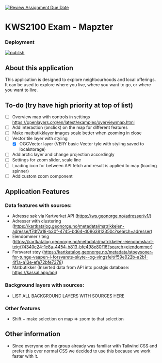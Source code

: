 [![Review Assignment Due Date](https://classroom.github.com/assets/deadline-readme-button-24ddc0f5d75046c5622901739e7c5dd533143b0c8e959d652212380cedb1ea36.svg)](https://classroom.github.com/a/y-IGFidy)

# KWS2100 Exam - Mapzter

### Deployment

[![publish](https://github.com/kristiania-kws2100-2024/kws2100-exam-williamcaamot/actions/workflows/publish.yaml/badge.svg)](https://github.com/kristiania-kws2100-2024/kws2100-exam-williamcaamot/actions)

## About this application

This application is designed to explore neighbourhoods and local offerings. It can be used to explore where you live, where you want to go, or where you want to live.

## To-do (try have high priority at top of list)
- [ ] Overview map with controls in settings https://openlayers.org/en/latest/examples/overviewmap.html
- [ ] Add interaction (onclick) on the map for different features
- [ ] Make matbutikklayer images scale better when zooming in close
- [ ] Vector tile layer with styling
  - [x] OGCVector layer (VERY basic Vector tyle with styling saved to localstorage)
- [ ] Add arctic layer and change projection accordingly
- [ ] Settings for zoom slider, scale line
- [ ] Loading icon for between API fetch and result is applied to map (loading spinner)
- [ ] Add custom zoom component

## Application Features

### Data features with sources:

- Adresse søk via Kartverket API (https://ws.geonorge.no/adresser/v1/)
- Adresser with clustering (https://kartkatalog.geonorge.no/metadata/matrikkelen-adresse/f7df7a18-b30f-4745-bd64-d0863812350c?search=adresser)
- Eiendommer / teig (https://kartkatalog.geonorge.no/metadata/matrikkelen-eiendomskart-teig/74340c24-1c8a-4454-b813-bfe498e80f16?search=eiendommer)
- Forsvaret støy (https://kartkatalog.geonorge.no/metadata/stoeysoner-for-tunge-vaapen-i-forsvarets-skyte--og-vingsfelt/f59e922b-a2b1-4f1a-a13e-efe72bfe7378)
- Matbutikker (Inserted data from API into postgis database: https://kassal.app/api)

### Background layers with sources:
- LIST ALL BACKGROUND LAYERS WITH SOURCES HERE

### Other features

- Shift + make selection on map => zoom to that selection

## Other information

- Since everyone on the group already was familiar with Tailwind CSS and prefer this over normal CSS we decided to use this because we work faster with it.

